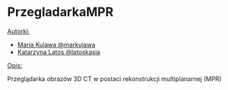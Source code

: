 # PrzegladarkaMPR


<ins>Autorki:</ins>

- [Maria Kujawa @markujawa](https://github.com/markujawa)
- [Katarzyna Latos @latoskasia](https://github.com/latoskasia)

<ins>Opis:</ins>

Przeglądarka obrazów 3D CT w postaci rekonstrukcji multiplanarnej (MPR)
